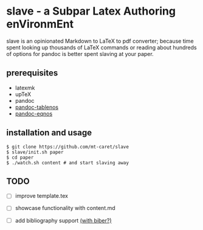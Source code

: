 # slave - a Subpar Latex Authoring enVironmEnt

slave is an opinionated Markdown to LaTeX to pdf converter; because time spent
looking up thousands of LaTeX commands or reading about hundreds of options for
pandoc is better spent slaving at your paper.

## prerequisites

- latexmk
- upTeX
- pandoc
- [pandoc-tablenos](https://github.com/tomduck/pandoc-tablenos)
- [pandoc-eqnos](https://github.com/tomduck/pandoc-eqnos)

## installation and usage

```
$ git clone https://github.com/mt-caret/slave
$ slave/init.sh paper
$ cd paper
$ ./watch.sh content # and start slaving away
```

## TODO

- [ ] improve template.tex
- [ ] showcase functionality with content.md
- [ ] add bibliography support [(with biber?)](http://konn-san.com/prog/why-not-latexmk.html)

